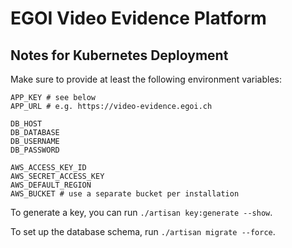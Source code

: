 # EGOI Video Evidence Platform

## Notes for Kubernetes Deployment

Make sure to provide at least the following environment variables:

```shell
APP_KEY # see below
APP_URL # e.g. https://video-evidence.egoi.ch

DB_HOST
DB_DATABASE
DB_USERNAME
DB_PASSWORD

AWS_ACCESS_KEY_ID
AWS_SECRET_ACCESS_KEY
AWS_DEFAULT_REGION
AWS_BUCKET # use a separate bucket per installation
```

To generate a key, you can run `./artisan key:generate --show`.

To set up the database schema, run `./artisan migrate --force`.
